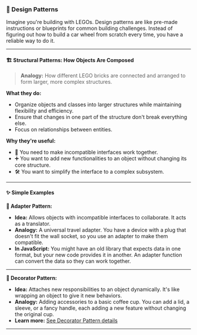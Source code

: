 ### 🧩 Design Patterns

Imagine you're building with LEGOs. Design patterns are like pre-made instructions or blueprints for common building challenges. Instead of figuring out how to build a car wheel from scratch every time, you have a reliable way to do it.

---

#### 🏗️ Structural Patterns: How Objects Are Composed

> **Analogy:** How different LEGO bricks are connected and arranged to form larger, more complex structures.

**What they do:**
- Organize objects and classes into larger structures while maintaining flexibility and efficiency.
- Ensure that changes in one part of the structure don't break everything else.
- Focus on relationships between entities.

**Why they're useful:**
- 🧩 You need to make incompatible interfaces work together.
- ➕ You want to add new functionalities to an object without changing its core structure.
- 🛠️ You want to simplify the interface to a complex subsystem.

---

#### ✨ Simple Examples

**🔌 Adapter Pattern:**
- **Idea:** Allows objects with incompatible interfaces to collaborate. It acts as a translator.
- **Analogy:** A universal travel adapter. You have a device with a plug that doesn't fit the wall socket, so you use an adapter to make them compatible.
- **In JavaScript:** You might have an old library that expects data in one format, but your new code provides it in another. An adapter function can convert the data so they can work together.

---



**🎁 Decorator Pattern:**
- **Idea:** Attaches new responsibilities to an object dynamically. It's like wrapping an object to give it new behaviors.
- **Analogy:** Adding accessories to a basic coffee cup. You can add a lid, a sleeve, or a fancy handle, each adding a new feature without changing the original cup.
- **Learn more:** [See Decorator Pattern details](./decorator-pattern.md)

---
